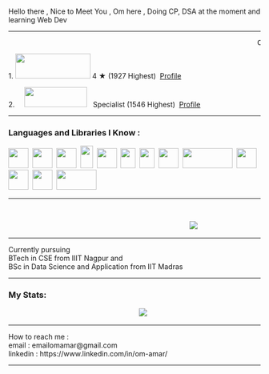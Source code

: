 <!DOCTYPE html>
<html>
<head>
<link rel="stylesheet" href="Welcome.css">
</head>
<body>
<h1><pre>                              Welcome</pre></h1>
<p>Hello there , Nice to Meet You , Om here , Doing CP, DSA at the moment and learning Web Dev</p>
<hr>
<pre class = "myaccs">                                                           Coding Platforms  </pre>
<div>
<p>
    1. <img src="https://cdn.codechef.com/images/cc-logo.svg" height="50" width="150">
    <span class="rating">4 &#9733</span> (1927 Highest) &nbsp;<a href = "https://www.codechef.com/users/bt23cse106">Profile</a>
</p>
<p> 2. &nbsp;&nbsp;&nbsp;&nbsp;</tab><img src ="https://codeforces.org/s/22481/images/codeforces-sponsored-by-ton.png" height="40" width="125">
    <span class="cfcolor">&nbsp; Specialist </span>(1546 Highest) &nbsp;<a href = "https://codeforces.com/profile/DeadMan69">Profile</a>
</p>
</div>
<hr>
<h3>Languages and Libraries I Know : </h3>
<div class="langs"><img src="https://upload.wikimedia.org/wikipedia/commons/1/19/C_Logo.png" height="40" width = "40">&nbsp;&nbsp;<img src="https://upload.wikimedia.org/wikipedia/commons/thumb/1/18/ISO_C%2B%2B_Logo.svg/1822px-ISO_C%2B%2B_Logo.svg.png" height="40" width = "40">&nbsp;&nbsp;<img src = "https://upload.wikimedia.org/wikipedia/commons/thumb/c/c3/Python-logo-notext.svg/1869px-Python-logo-notext.svg.png" height = "40" width = "40">&nbsp;&nbsp;<img src = "https://upload.wikimedia.org/wikipedia/en/thumb/3/30/Java_programming_language_logo.svg/1200px-Java_programming_language_logo.svg.png" height="45" width="25">&nbsp;
<img src = "https://upload.wikimedia.org/wikipedia/commons/thumb/6/61/HTML5_logo_and_wordmark.svg/2048px-HTML5_logo_and_wordmark.svg.png" height = "40" width = "40">&nbsp;&nbsp;<img src = "https://upload.wikimedia.org/wikipedia/commons/thumb/d/d5/CSS3_logo_and_wordmark.svg/1200px-CSS3_logo_and_wordmark.svg.png" height = "40" width = "30">&nbsp;&nbsp;<img src = "https://upload.wikimedia.org/wikipedia/commons/thumb/d/d4/Javascript-shield.svg/1200px-Javascript-shield.svg.png" height = "40" width = "30">&nbsp;&nbsp;<img src = "https://upload.wikimedia.org/wikipedia/commons/thumb/8/84/Matplotlib_icon.svg/1200px-Matplotlib_icon.svg.png" width = "40" height = "40">&nbsp;&nbsp;<img src = "https://miro.medium.com/v2/resize:fit:1400/0*msfsws06ImMSJYop.jpg" width = "100" height = "40">&nbsp;&nbsp;<img src = "https://5.imimg.com/data5/HT/HX/YO/GLADMIN-13634783/selection-208-500x500.png" height = "40" width = "40">&nbsp;&nbsp;<img src = "https://upload.wikimedia.org/wikipedia/de/d/dd/MySQL_logo.svg" height = "40" width = "40">&nbsp;&nbsp;<img src = "https://upload.wikimedia.org/wikipedia/commons/thumb/2/29/Postgresql_elephant.svg/1200px-Postgresql_elephant.svg.png" height = "40" width="40">&nbsp;&nbsp;<img src = "https://miro.medium.com/v2/resize:fit:1400/1*3GbLagVDPY9QKjjgB_Tfqw.png" width = "80" height = "40">&nbsp;&nbsp;</div>
<hr>
<br>    
<pre>&nbsp;&nbsp;&nbsp;&nbsp;&nbsp;&nbsp;&nbsp;&nbsp;&nbsp;&nbsp;&nbsp;&nbsp;&nbsp;&nbsp;&nbsp;&nbsp;&nbsp;&nbsp;&nbsp;&nbsp;&nbsp;&nbsp;&nbsp;&nbsp;&nbsp;&nbsp;&nbsp;&nbsp;&nbsp;&nbsp;&nbsp;&nbsp;&nbsp;&nbsp;&nbsp;&nbsp;&nbsp;&nbsp;&nbsp;&nbsp;&nbsp;&nbsp;&nbsp;<img src = "https://github-readme-stats.vercel.app/api/top-langs/?username=omamar106&layout=compact&theme=vision-friendly-dark"></pre>
<hr>
<p>Currently pursuing <br>BTech in CSE from IIIT Nagpur and <br>BSc in Data Science and Application from IIT Madras</p>
<hr>
<h3>My Stats: </h3>
<pre>&nbsp;&nbsp;&nbsp;&nbsp;&nbsp;&nbsp;&nbsp;&nbsp;&nbsp;&nbsp;&nbsp;&nbsp;&nbsp;&nbsp;&nbsp;&nbsp;&nbsp;&nbsp;&nbsp;&nbsp;&nbsp;&nbsp;&nbsp;&nbsp;&nbsp;&nbsp;&nbsp;&nbsp;&nbsp;&nbsp;&nbsp;<img src = "https://github-readme-streak-stats.herokuapp.com/?user=omamar106&theme=dark&background=000000"></pre>
<hr>
<p>How to reach me :<br> email : emailomamar@gmail.com <br>linkedin : https://www.linkedin.com/in/om-amar/</p>
<hr>
</body>
</html>

